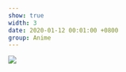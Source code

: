 ```yaml
---
show: true
width: 3
date: 2020-01-12 00:01:00 +0800
group: Anime
---
```

<div>
<a href="https://cdn.jsdelivr.net/gh/Eurekaimer/MyIMGs@main/img/KON%E8%8D%89%E5%9D%AA%E5%A4%A7%E5%90%88%E7%85%A7.png" target="_blank">
    <img data-src="https://cdn.jsdelivr.net/gh/Eurekaimer/MyIMGs@main/img/KON%E8%8D%89%E5%9D%AA%E5%A4%A7%E5%90%88%E7%85%A7.png" class="lazy w-100 rounded-xl" src="{{ '/assets/images/empty_300x200.png' | relative_url }}">
</a>
</div>
